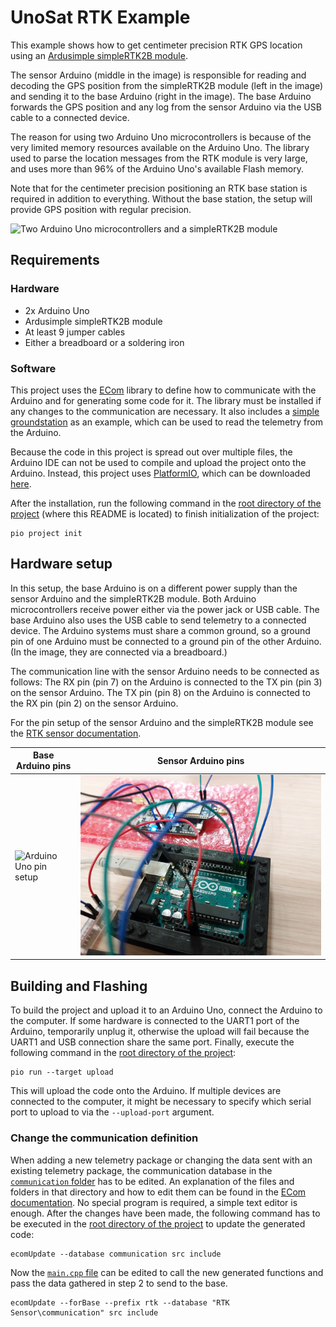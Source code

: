 # UnoSat RTK Example

This example shows how to get centimeter precision RTK GPS location using an
[Ardusimple simpleRTK2B module](https://www.ardusimple.com/product/simplertk2b).

The sensor Arduino (middle in the image) is responsible for reading and decoding the GPS position from
the simpleRTK2B module (left in the image) and sending it to the base Arduino (right in the image).
The base Arduino forwards the GPS position and any log from the sensor Arduino via the USB cable
to a connected device.

The reason for using two Arduino Uno microcontrollers is because of the very limited
memory resources available on the Arduino Uno. The library used to parse the location messages from the RTK module
is very large, and uses more than 96% of the Arduino Uno's available Flash memory.

Note that for the centimeter precision positioning an RTK base station is required in addition to everything.
Without the base station, the setup will provide GPS position with regular precision.

![Two Arduino Uno microcontrollers and a simpleRTK2B module](images/Full%20System.jpg)

## Requirements
### Hardware

* 2x Arduino Uno
* Ardusimple simpleRTK2B module
* At least 9 jumper cables
* Either a breadboard or a soldering iron

### Software
This project uses the [ECom](https://gitlab.com/team-aster/software/ecom) library
to define how to communicate with the Arduino and for generating some code for it.
The library must be installed if any changes to the communication are necessary. It also includes a
[simple groundstation](https://gitlab.com/team-aster/software/ecom/-/tree/main/examples/simpleGroundstation)
as an example, which can be used to read the telemetry from the Arduino.

Because the code in this project is spread out over multiple files,
the Arduino IDE can not be used to compile and upload the project onto the Arduino.
Instead, this project uses [PlatformIO](https://docs.platformio.org),
which can be downloaded [here](https://docs.platformio.org/en/latest/core/installation/index.html).

After the installation, run the following command in the [root directory of the project](.)
(where this README is located) to finish initialization of the project:

```shell
pio project init
```


## Hardware setup

In this setup, the base Arduino is on a different power supply than the sensor Arduino and the simpleRTK2B module.
Both Arduino microcontrollers receive power either via the power jack or USB cable.
The base Arduino also uses the USB cable to send telemetry to a connected device.
The Arduino systems must share a common ground, so a ground pin of one Arduino must be connected
to a ground pin of the other Arduino. (In the image, they are connected via a breadboard.)

The communication line with the sensor Arduino needs to be connected as follows:
The RX pin (pin 7) on the Arduino is connected to the TX pin (pin 3) on the sensor Arduino.
The TX pin (pin 8) on the Arduino is connected to the RX pin (pin 2) on the sensor Arduino.

For the pin setup of the sensor Arduino and the simpleRTK2B module
see the [RTK sensor documentation](RTK%20Sensor/README.md#hardware-setup).


| Base Arduino pins                                   | Sensor Arduino pins                                       |
|-----------------------------------------------------|-----------------------------------------------------------|
| ![Arduino Uno pin setup](images/Base%20Arduino.jpg) | ![simpleRTK2B pin setup](RTK%20Sensor/images/Arduino.jpg) |

## Building and Flashing

To build the project and upload it to an Arduino Uno, connect the Arduino to the computer.
If some hardware is connected to the UART1 port of the Arduino, temporarily unplug it,
otherwise the upload will fail because the UART1 and USB connection share the same port.
Finally, execute the following command in the [root directory of the project](.):

```shell
pio run --target upload
```

This will upload the code onto the Arduino.
If multiple devices are connected to the computer, it might be necessary to specify
which serial port to upload to via the `--upload-port` argument.

### Change the communication definition

When adding a new telemetry package or changing the data sent with an existing telemetry package,
the communication database in the [`communication` folder](communication) has to be edited.
An explanation of the files and folders in that directory and how to edit them can be found in the
[ECom documentation](https://ecom.readthedocs.io/en/latest/database/README.html).
No special program is required, a simple text editor is enough. After the changes have been made,
the following command has to be executed in the [root directory of the project](.) to update the generated code:
```shell
ecomUpdate --database communication src include
```
Now the [`main.cpp` file](src/main.cpp) can be edited to call the new generated functions and pass the data
gathered in step 2 to send to the base. 

```shell
ecomUpdate --forBase --prefix rtk --database "RTK Sensor\communication" src include
```